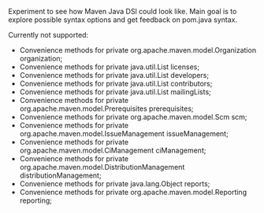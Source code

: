 Experiment to see how Maven Java DSl could look like.
Main goal is to explore possible syntax options and get feedback on pom.java syntax.

Currently not supported:
* 	Convenience methods for private org.apache.maven.model.Organization organization;
*	Convenience methods for private java.util.List licenses;
*	Convenience methods for private java.util.List developers;
*	Convenience methods for private java.util.List contributors;
*	Convenience methods for private java.util.List mailingLists;
*	Convenience methods for private org.apache.maven.model.Prerequisites prerequisites;
*	Convenience methods for private org.apache.maven.model.Scm scm;
*	Convenience methods for private org.apache.maven.model.IssueManagement issueManagement;
*	Convenience methods for private org.apache.maven.model.CiManagement ciManagement;
*	Convenience methods for private org.apache.maven.model.DistributionManagement distributionManagement;
*	Convenience methods for private java.lang.Object reports;
*	Convenience methods for private org.apache.maven.model.Reporting reporting;